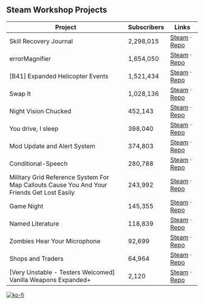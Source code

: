 ## Steam Workshop Projects

<!-- START:WORKSHOP -->

| Project | Subscribers | Links |
|---------|-------------|--------|
| Skill Recovery Journal | 2,298,015 | [Steam](https://steamcommunity.com/sharedfiles/filedetails/?id=2503622437) · [Repo](https://github.com/Chuckleberry-Finn/Skill-Recovery-Journal) |
| errorMagnifier | 1,654,050 | [Steam](https://steamcommunity.com/sharedfiles/filedetails/?id=2896041179) · [Repo](https://github.com/Chuckleberry-Finn/errorMagnifier) |
| [B41] Expanded Helicopter Events | 1,521,434 | [Steam](https://steamcommunity.com/sharedfiles/filedetails/?id=2458631365) · [Repo](https://github.com/TEHE-Studios/ExpandedHelicopterEvents) |
| Swap It | 1,028,136 | [Steam](https://steamcommunity.com/sharedfiles/filedetails/?id=2366717227) · [Repo](https://github.com/Chuckleberry-Finn/SwapIt) |
| Night Vision Chucked | 452,143 | [Steam](https://steamcommunity.com/sharedfiles/filedetails/?id=2842179206) · [Repo](https://github.com/Chuckleberry-Finn/Night-Vision-Chucked) |
| You drive, I sleep | 398,040 | [Steam](https://steamcommunity.com/sharedfiles/filedetails/?id=2830570280) · [Repo](https://github.com/Chuckleberry-Finn/You-Drive-I-Sleep) |
| Mod Update and Alert System | 374,803 | [Steam](https://steamcommunity.com/sharedfiles/filedetails/?id=3077900375) · [Repo](https://github.com/Chuckleberry-Finn/moddingAlertSystem) |
| Conditional-Speech | 280,788 | [Steam](https://steamcommunity.com/sharedfiles/filedetails/?id=2398253681) · [Repo](https://github.com/Chuckleberry-Finn/zomboid-cnd-speech) |
| Military Grid Reference System For Map Callouts Cause You And Your Friends Get Lost Easily | 243,992 | [Steam](https://steamcommunity.com/sharedfiles/filedetails/?id=2928660831) · [Repo](https://github.com/Chuckleberry-Finn/MGRS-FMCCYAYFGLE) |
| Game Night | 145,355 | [Steam](https://steamcommunity.com/sharedfiles/filedetails/?id=3058279917) · [Repo](https://github.com/Chuckleberry-Finn/game-night) |
| Named Literature | 118,839 | [Steam](https://steamcommunity.com/sharedfiles/filedetails/?id=2822983942) · [Repo](https://github.com/Chuckleberry-Finn/Named-Literature) |
| Zombies Hear Your Microphone | 92,699 | [Steam](https://steamcommunity.com/sharedfiles/filedetails/?id=3004111200) · [Repo](https://github.com/Chuckleberry-Finn/Zombies-Hear-Your-Microphone) |
| Shops and Traders | 64,964 | [Steam](https://steamcommunity.com/sharedfiles/filedetails/?id=2853615523) · [Repo](https://github.com/Chuckleberry-Finn/pz-shops) |
| [Very Unstable - Testers Welcomed] Vanilla Weapons Expanded+ | 2,120 | [Steam](https://steamcommunity.com/sharedfiles/filedetails/?id=3395648868) · [Repo](https://github.com/Chuckleberry-Finn/Vanilla-Weapons-Expanded) |

<!-- END:WORKSHOP -->

[![ko-fi](https://ko-fi.com/img/githubbutton_sm.svg)](https://ko-fi.com/Y8Y551NJ2)